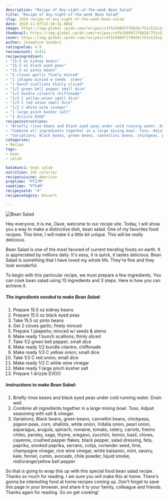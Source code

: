 ```yaml
---
description: "Recipe of Any-night-of-the-week Bean Salad"
title: "Recipe of Any-night-of-the-week Bean Salad"
slug: 2454-recipe-of-any-night-of-the-week-bean-salad
date: 2020-11-07T22:38:42.000Z
image: https://img-global.cpcdn.com/recipes/c4fb25089f2f6026/751x532cq70/bean-salad-recipe-main-photo.jpg
thumbnail: https://img-global.cpcdn.com/recipes/c4fb25089f2f6026/751x532cq70/bean-salad-recipe-main-photo.jpg
cover: https://img-global.cpcdn.com/recipes/c4fb25089f2f6026/751x532cq70/bean-salad-recipe-main-photo.jpg
author: Josephine Sanders
ratingvalue: 4.9
reviewcount: 42411
recipeingredient:
- "15.5 oz kidney beans"
- "15.5 oz black eyed peas"
- "15.5 oz pinto beans"
- "2 cloves garlic finely minced"
- "1 jalapeo minced w seeds  stems"
- "1 bunch scallions thinly sliced"
- "1/2 green bell pepper small dice"
- "1/2 bundle cilantro chiffonade"
- "1/3 C yellow onion small dice"
- "1/3 C red onion small dice"
- "1/2 C white wine vinegar"
- "1 large pinch kosher salt"
- "1 drizzle EVOO"
recipeinstructions:
- "Briefly rinse beans and black eyed peas under cold running water. Drain well."
- "Combine all ingredients together in a large mixing bowl. Toss. Adjust seasoning with salt &amp; vinegar."
- "Variations; Black beans, green beans, cannellini beans, chickpeas, pigeon peas, corn, shallots, white onion, Vidalia onion, pearl onion, asparagus, arugula, spinach, romaine, tomato, celery, carrots, fresno chiles, parsley, sage, thyme, oregano, zucchini, lemon, basil, chives, cayenne, crushed pepper flakes, black pepper, salad dressing, feta, paprika, smoked paprika, serrano, cotija, coriander seed, lime, champagne vinegar, rice wine vinegar, white balsamic, mint, savory, kale, fennel, cumin, avocado, chile powder, liquid smoke, red/orange/yellow bell pepper"
categories:
- Recipe
tags:
- bean
- salad

katakunci: bean salad 
nutrition: 245 calories
recipecuisine: American
preptime: "PT17M"
cooktime: "PT54M"
recipeyield: "4"
recipecategory: Dessert

---
```



![Bean Salad](https://img-global.cpcdn.com/recipes/c4fb25089f2f6026/751x532cq70/bean-salad-recipe-main-photo.jpg)

Hey everyone, it is me, Dave, welcome to our recipe site. Today, I will show you a way to make a distinctive dish, bean salad. One of my favorites food recipes. This time, I will make it a little bit unique. This will be really delicious.

Bean Salad is one of the most favored of current trending foods on earth. It is appreciated by millions daily. It's easy, it is quick, it tastes delicious. Bean Salad is something that I have loved my whole life. They're fine and they look wonderful.




To begin with this particular recipe, we must prepare a few ingredients. You can cook bean salad using 13 ingredients and 3 steps. Here is how you can achieve it.

<!--inarticleads1-->

##### The ingredients needed to make Bean Salad:

1. Prepare 15.5 oz kidney beans
1. Prepare 15.5 oz black eyed peas
1. Take 15.5 oz pinto beans
1. Get 2 cloves garlic; finely minced
1. Prepare 1 jalapeño; minced w/ seeds &amp; stems
1. Make ready 1 bunch scallions; thinly sliced
1. Take 1/2 green bell pepper; small dice
1. Make ready 1/2 bundle cilantro; chiffonade
1. Make ready 1/3 C yellow onion; small dice
1. Take 1/3 C red onion; small dice
1. Make ready 1/2 C white wine vinegar
1. Make ready 1 large pinch kosher salt
1. Prepare 1 drizzle EVOO




<!--inarticleads2-->

##### Instructions to make Bean Salad:

1. Briefly rinse beans and black eyed peas under cold running water. Drain well.
1. Combine all ingredients together in a large mixing bowl. Toss. Adjust seasoning with salt &amp; vinegar.
1. Variations; Black beans, green beans, cannellini beans, chickpeas, pigeon peas, corn, shallots, white onion, Vidalia onion, pearl onion, asparagus, arugula, spinach, romaine, tomato, celery, carrots, fresno chiles, parsley, sage, thyme, oregano, zucchini, lemon, basil, chives, cayenne, crushed pepper flakes, black pepper, salad dressing, feta, paprika, smoked paprika, serrano, cotija, coriander seed, lime, champagne vinegar, rice wine vinegar, white balsamic, mint, savory, kale, fennel, cumin, avocado, chile powder, liquid smoke, red/orange/yellow bell pepper




So that is going to wrap this up with this special food bean salad recipe. Thanks so much for reading. I am sure you will make this at home. There's gonna be interesting food at home recipes coming up. Don't forget to save this page in your browser, and share it to your family, colleague and friends. Thanks again for reading. Go on get cooking!
